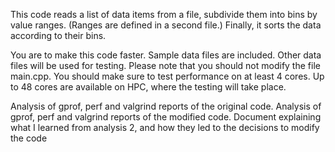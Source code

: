 This code reads a list of data items from a file, subdivide them into bins by value ranges. (Ranges are defined in a second file.) Finally, it sorts the data according to their bins.

You are to make this code faster. Sample data files are included. Other data files will be used for testing. Please note that you should not modify the file main.cpp. You should make sure to test performance on at least 4 cores. Up to 48 cores are available on HPC, where the testing will take place.


Analysis of gprof, perf and valgrind reports of the original code.
Analysis of gprof, perf and valgrind reports of the modified code.
Document explaining what I learned from analysis 2, and how they led to the decisions to modify the code
